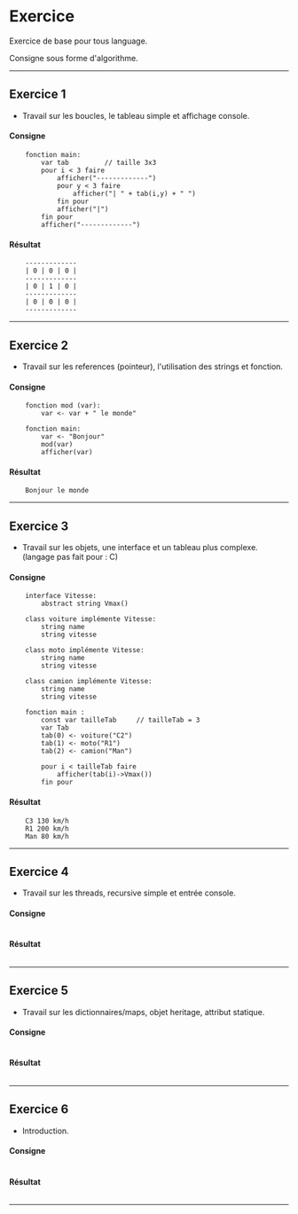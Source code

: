 # Exercice
Exercice de base pour tous language.

Consigne sous forme d'algorithme.

---

## Exercice 1
- Travail sur les boucles, le tableau simple et affichage console.

#### Consigne

```
    fonction main:
        var tab         // taille 3x3
        pour i < 3 faire
            afficher("-------------")
            pour y < 3 faire
                afficher("| " + tab(i,y) + " ")
            fin pour
            afficher("|")
        fin pour
        afficher("-------------")
```

#### Résultat

```
    -------------
    | 0 | 0 | 0 |
    -------------
    | 0 | 1 | 0 |
    -------------
    | 0 | 0 | 0 |
    -------------
```

---

## Exercice 2

- Travail sur les references (pointeur), l'utilisation des strings et fonction.
    
#### Consigne

```
    fonction mod (var):
        var <- var + " le monde"

    fonction main:
        var <- "Bonjour"
        mod(var)
        afficher(var)
```

#### Résultat

```
    Bonjour le monde
```

---

## Exercice 3

- Travail sur les objets, une interface et un tableau plus complexe. (langage pas fait pour : C)

#### Consigne

```
    interface Vitesse:
        abstract string Vmax()

    class voiture implémente Vitesse:
        string name
        string vitesse
    
    class moto implémente Vitesse:
        string name
        string vitesse
    
    class camion implémente Vitesse:
        string name
        string vitesse
    
    fonction main :
        const var tailleTab     // tailleTab = 3
        var Tab
        tab(0) <- voiture("C2")
        tab(1) <- moto("R1")
        tab(2) <- camion("Man")
        
        pour i < tailleTab faire
            afficher(tab(i)->Vmax())
        fin pour
```

#### Résultat

```
    C3 130 km/h
    R1 200 km/h
    Man 80 km/h
```

---

## Exercice 4

- Travail sur les threads, recursive simple et entrée console.

#### Consigne

```
```

#### Résultat

```
```

---

## Exercice 5

- Travail sur les dictionnaires/maps, objet heritage, attribut statique.

#### Consigne

```
```

#### Résultat

```
```

---

## Exercice 6
- Introduction.

#### Consigne

```
```

#### Résultat

```
```

---
